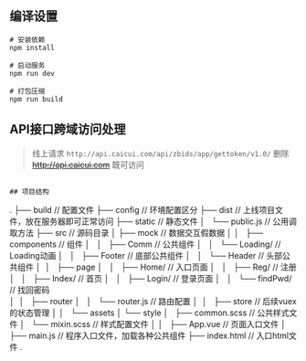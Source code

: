 

## 编译设置

```
# 安装依赖
npm install

# 启动服务
npm run dev

# 打包压缩
npm run build
```

## API接口跨域访问处理

> 线上请求 `http://api.caicui.com/api/zbids/app/gettoken/v1.0/`
> 删除 ~~http://api.caicui.com~~ 既可访问


```

## 项目结构

```
.
├── build                                       // 配置文件
├── config                                      // 环境配置区分
├── dist                                        // 上线项目文件，放在服务器即可正常访问
├── static                                      // 静态文件
│     └── public.js                             // 公用调取方法
├── src                                         // 源码目录
│   ├── mock                                    // 数据交互假数据
│
│   ├── components                              // 组件
│   │   ├── Comm                                // 公共组件
│   │         └── Loading/                      // Loading动画
│   │   ├── Footer                              // 底部公共组件
│   │   └── Header                              // 头部公共组件
│ 
│   ├── page
│   │    ├── Home/                              // 入口页面
│   │    ├── Reg/                               // 注册
│   │    ├── Index/                             // 首页
│   │    ├── Login/                             // 登录页面
│   │    └── findPwd/                           // 找回密码  
│ 
│   ├── router
│   │   └── router.js                           // 路由配置
│ 
│   ├── store                                   // 后续vuex的状态管理
│
│   └── assets
│       └── style
│             ├── common.scss                   // 公共样式文件
│             └── mixin.scss                    // 样式配置文件
│
│   ├── App.vue                                 // 页面入口文件
│   ├── main.js                                 // 程序入口文件，加载各种公共组件
├── index.html                                  // 入口html文件
.

```
